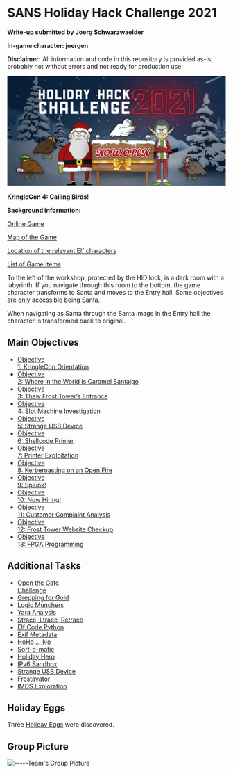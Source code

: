 <h1 id="sans-holiday-hack-challenge-2021">SANS Holiday Hack Challenge 2021</h1>
<p><strong>Write-up submitted by Joerg Schwarzwaelder</strong></p>
<p><strong>In-game character: joergen</strong></p>
<p><strong>Disclaimer:</strong> All information and code in this repository is provided as-is, probably not without errors and not ready for production use.</p>
<p><img src="https://github.com/joergschwarzwaelder/hhc2021/blob/master/hhc2021-logo.jpg" alt="HHC2021 Logo"></p>
<p><strong>KringleCon 4: Calling Birds!</strong></p>
<p><strong>Background information:</strong></p>
<p><a href="https://2021.kringlecon.com/">Online Game</a></p>
<p><a href="https://github.com/joergschwarzwaelder/hhc2021/blob/master/Map.md">Map of the Game</a></p>
<p><a href="https://github.com/joergschwarzwaelder/hhc2021/blob/master/Elf%20Directory.md">Location of the relevant Elf characters</a></p>
<p><a href="https://github.com/joergschwarzwaelder/hhc2021/blob/master/Items.md">List of Game Items</a></p>
<p>To the left of the workshop, protected by the HID lock, is a dark room with a labyrinth. If you navigate through this room to the bottom, the game character transforms to Santa and moves to the Entry hall. Some objectives are only accessible being Santa.</p>
<p>When navigating as Santa through the Santa image in the Entry hall the character is transformed back to original.</p>
<h2 id="main-objectives">Main Objectives</h2>
<ul>
<li><a href="https://github.com/joergschwarzwaelder/hhc2021/tree/master/Objective-1">Objective<br>
1: KringleCon Orientation</a></li>
<li><a href="https://github.com/joergschwarzwaelder/hhc2021/tree/master/Objective-2">Objective<br>
2: Where in the World is Caramel Santaigo</a></li>
<li><a href="https://github.com/joergschwarzwaelder/hhc2021/tree/master/Objective-3">Objective<br>
3: Thaw Frost Tower’s Entrance</a></li>
<li><a href="https://github.com/joergschwarzwaelder/hhc2021/tree/master/Objective-4">Objective<br>
4: Slot Machine Investigation</a></li>
<li><a href="https://github.com/joergschwarzwaelder/hhc2021/tree/master/Objective-5">Objective<br>
5: Strange USB Device</a></li>
<li><a href="https://github.com/joergschwarzwaelder/hhc2021/tree/master/Objective-6">Objective<br>
6: Shellcode Primer</a></li>
<li><a href="https://github.com/joergschwarzwaelder/hhc2021/tree/master/Objective-7">Objective<br>
7: Printer Exploitation</a></li>
<li><a href="https://github.com/joergschwarzwaelder/hhc2021/tree/master/Objective-8">Objective<br>
8: Kerberoasting on an Open Fire</a></li>
<li><a href="https://github.com/joergschwarzwaelder/hhc2021/tree/master/Objective-9">Objective<br>
9: Splunk!</a></li>
<li><a href="https://github.com/joergschwarzwaelder/hhc2021/tree/master/Objective-10">Objective<br>
10: Now Hiring!</a></li>
<li><a href="https://github.com/joergschwarzwaelder/hhc2021/tree/master/Objective-11">Objective<br>
11: Customer Complaint Analysis</a></li>
<li><a href="https://github.com/joergschwarzwaelder/hhc2021/tree/master/Objective-12">Objective<br>
12: Frost Tower Website Checkup</a></li>
<li><a href="https://github.com/joergschwarzwaelder/hhc2021/tree/master/Objective-13">Objective<br>
13: FPGA Programming</a></li>
</ul>
<h2 id="additional-tasks">Additional Tasks</h2>
<ul>
<li><a href="https://github.com/joergschwarzwaelder/hhc2020/blob/master/Additional/33.6%20kbps%20challenge.md">Open the Gate<br>
Challenge</a></li>
<li><a href="https://github.com/joergschwarzwaelder/hhc2020/blob/master/Additional/CAN%20Bus%20Investigation.md">Grepping for Gold</a></li>
<li><a href="https://github.com/joergschwarzwaelder/hhc2020/blob/master/Additional/Elf%20C0de.md">Logic Munchers</a></li>
<li><a href="https://github.com/joergschwarzwaelder/hhc2020/blob/master/Additional/Kringle%20Kiosk.md">Yara Analysis</a></li>
<li><a href="https://github.com/joergschwarzwaelder/hhc2020/blob/master/Additional/Linux%20Primer.md">Strace, Ltrace, Retrace</a></li>
<li><a href="https://github.com/joergschwarzwaelder/hhc2020/blob/master/Additional/Redis%20Bug%20Hunt.md">Elf Code Python</a></li>
<li><a href="https://github.com/joergschwarzwaelder/hhc2020/blob/master/Additional/Scapy%20Prepper.md">Exif Metadata</a></li>
<li><a href="https://github.com/joergschwarzwaelder/hhc2020/blob/master/Additional/Snowball%20Game.md">HoHo … No</a></li>
<li><a href="https://github.com/joergschwarzwaelder/hhc2020/blob/master/Additional/Sort-o-matic.md">Sort-o-matic</a></li>
<li><a href="https://github.com/joergschwarzwaelder/hhc2020/blob/master/Additional/Speaker%20UNPrep.md">Holiday Hero</a></li>
<li><a href="https://github.com/joergschwarzwaelder/hhc2020/blob/master/Additional/Unescape%20Tmux.md">IPv6 Sandbox</a></li>
<li><a href="https://github.com/joergschwarzwaelder/hhc2020/blob/master/Additional/Unescape%20Tmux.md">Strange USB Device</a></li>
<li><a href="https://github.com/joergschwarzwaelder/hhc2020/blob/master/Additional/Unescape%20Tmux.md">Frostavator</a></li>
<li><a href="https://github.com/joergschwarzwaelder/hhc2020/blob/master/Additional/Unescape%20Tmux.md">IMDS Exploration</a></li>
</ul>
<h2 id="holiday-eggs">Holiday Eggs</h2>
<p>Three <a href="https://github.com/joergschwarzwaelder/hhc2020/blob/master/Holiday%20Eggs.md">Holiday Eggs</a> were discovered.</p>
<h2 id="group-picture">Group Picture</h2>
<p><img src="https://github.com/joergschwarzwaelder/hhc2020/blob/master/Group%20Picture.png-----" alt="-----Team's Group Picture"></p>

